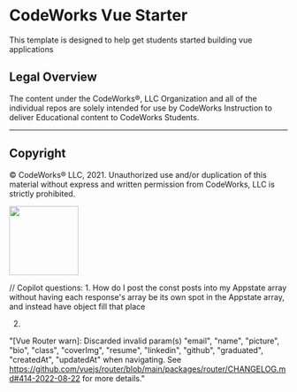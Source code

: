 CodeWorks Vue Starter
=====================
This template is designed to help get students started building vue applications

## Legal Overview

The content under the CodeWorks®, LLC Organization and all of the individual repos are solely intended for use by CodeWorks Instruction to deliver Educational content to CodeWorks Students.

---

## Copyright

© CodeWorks® LLC, 2021. Unauthorized use and/or duplication of this material without express and written permission from CodeWorks, LLC is strictly prohibited.


<img src="https://bcw.blob.core.windows.net/public/img/7815839041305055" width="125">

// Copilot questions:
1.
How do I post the const posts into my Appstate array without having each response's array be its own spot in the Appstate array, and instead have object fill that place

2.
"[Vue Router warn]: Discarded invalid param(s) "email", "name", "picture", "bio", "class", "coverImg", "resume", "linkedin", "github", "graduated", "createdAt", "updatedAt" when navigating. See https://github.com/vuejs/router/blob/main/packages/router/CHANGELOG.md#414-2022-08-22 for more details."
